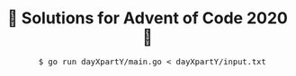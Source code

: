<h1 align="center">🎄 Solutions for Advent of Code 2020 🎄</h1>

<pre align="center">
  $ go run dayXpartY/main.go < dayXpartY/input.txt
</pre>
